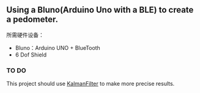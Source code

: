 ## Using a Bluno(Arduino Uno with a BLE) to create a pedometer.
所需硬件设备：   

* Bluno：Arduino UNO + BlueTooth
* 6 Dof Shield

### TO DO
This project should use [KalmanFilter](https://github.com/TKJElectronics/KalmanFilter) to make more precise results.
